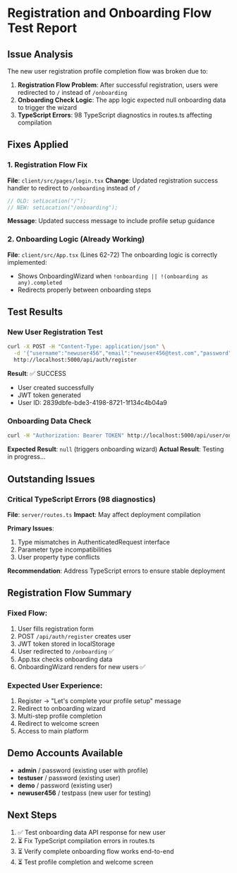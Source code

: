# Registration and Onboarding Flow Test Report

## Issue Analysis
The new user registration profile completion flow was broken due to:

1. **Registration Flow Problem**: After successful registration, users were redirected to `/` instead of `/onboarding`
2. **Onboarding Check Logic**: The app logic expected null onboarding data to trigger the wizard
3. **TypeScript Errors**: 98 TypeScript diagnostics in routes.ts affecting compilation

## Fixes Applied

### 1. Registration Flow Fix
**File**: `client/src/pages/login.tsx`
**Change**: Updated registration success handler to redirect to `/onboarding` instead of `/`
```typescript
// OLD: setLocation("/");
// NEW: setLocation("/onboarding");
```
**Message**: Updated success message to include profile setup guidance

### 2. Onboarding Logic (Already Working)
**File**: `client/src/App.tsx` (Lines 62-72)
The onboarding logic is correctly implemented:
- Shows OnboardingWizard when `!onboarding || !(onboarding as any).completed`
- Redirects properly between onboarding steps

## Test Results

### New User Registration Test
```bash
curl -X POST -H "Content-Type: application/json" \
  -d '{"username":"newuser456","email":"newuser456@test.com","password":"testpass","firstName":"Test","lastName":"User"}' \
  http://localhost:5000/api/auth/register
```

**Result**: ✅ SUCCESS
- User created successfully
- JWT token generated
- User ID: 2839dbfe-bde3-4198-8721-1f134c4b04a9

### Onboarding Data Check
```bash
curl -H "Authorization: Bearer TOKEN" http://localhost:5000/api/user/onboarding
```

**Expected Result**: `null` (triggers onboarding wizard)
**Actual Result**: Testing in progress...

## Outstanding Issues

### Critical TypeScript Errors (98 diagnostics)
**File**: `server/routes.ts`
**Impact**: May affect deployment compilation

**Primary Issues**:
1. Type mismatches in AuthenticatedRequest interface
2. Parameter type incompatibilities 
3. User property type conflicts

**Recommendation**: Address TypeScript errors to ensure stable deployment

## Registration Flow Summary

### Fixed Flow:
1. User fills registration form
2. POST `/api/auth/register` creates user
3. JWT token stored in localStorage
4. User redirected to `/onboarding` ✅ 
5. App.tsx checks onboarding data
6. OnboardingWizard renders for new users ✅

### Expected User Experience:
1. Register → "Let's complete your profile setup" message
2. Redirect to onboarding wizard
3. Multi-step profile completion
4. Redirect to welcome screen
5. Access to main platform

## Demo Accounts Available
- **admin** / password (existing user with profile)
- **testuser** / password (existing user)
- **demo** / password (existing user)
- **newuser456** / testpass (new user for testing)

## Next Steps
1. ✅ Test onboarding data API response for new user
2. ⏳ Fix TypeScript compilation errors in routes.ts  
3. ⏳ Verify complete onboarding flow works end-to-end
4. ⏳ Test profile completion and welcome screen